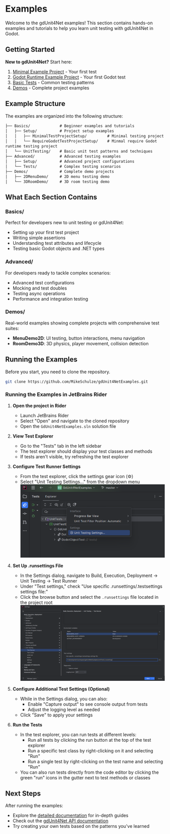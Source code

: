 ﻿# Examples

Welcome to the gdUnit4Net examples! This section contains hands-on examples and tutorials to help you learn unit testing with gdUnit4Net in Godot.

## Getting Started

**New to gdUnit4Net?** Start here:
1. [Minimal Example Project](Basics/Setup/MinimalTestProjectSetup/README.md) - Your first test
2. [Godot Runtime Example Project](Basics/Setup/RequireGodotTestProjectSetup/README.md) - Your first Godot test
2. [Basic Tests](Basics/Tests/) - Common testing patterns
3. [Demos](../Demos/) - Complete project examples

## Example Structure

The examples are organized into the following structure:

```
├── Basics/             # Beginner examples and tutorials
│   ├── Setup/          # Project setup examples
│   │   ├── MinimalTestProjectSetup/         # Minimal testing project
│   │   └── RequireGodotTestProjectSetup/    # Minmal require Godot runtime testing project
│   └── UnitTesting/    # Basic unit test patterns and techniques
├── Advanced/           # Advanced testing examples
│   ├── Setup/          # Advanced project configurations
│   └── Tests/          # Complex testing scenarios
├── Demos/              # Complete demo projects
│   ├── 2DMenuDemo/     # 2D menu testing demo
│   └── 3DRoomDemo/     # 3D room testing demo
```

## What Each Section Contains

### Basics/
Perfect for developers new to unit testing or gdUnit4Net:
- Setting up your first test project
- Writing simple assertions
- Understanding test attributes and lifecycle
- Testing basic Godot objects and .NET types

### Advanced/
For developers ready to tackle complex scenarios:
- Advanced test configurations
- Mocking and test doubles
- Testing async operations
- Performance and integration testing

### Demos/
Real-world examples showing complete projects with comprehensive test suites:
- **MenuDemo2D**: UI testing, button interactions, menu navigation
- **RoomDemo3D**: 3D physics, player movement, collision detection

## Running the Examples

Before you start, you need to clone the repository.
```bash
git clone https://github.com/MikeSchulze/gdUnit4NetExamples.git
```

### Running the Examples in JetBrains Rider

1. **Open the project in Rider**
    - Launch JetBrains Rider
    - Select "Open" and navigate to the cloned repository
    - Open the `GdUnit4NetExamples.sln` solution file

2. **View Test Explorer**
    - Go to the "Tests" tab in the left sidebar
    - The test explorer should display your test classes and methods
    - If tests aren't visible, try refreshing the test explorer

3. **Configure Test Runner Settings**
    - From the test explorer, click the settings gear icon (⚙️)
    - Select "Unit Testing Settings..." from the dropdown menu
      ![Rider Test Settings](assets/rider-test-settings1.png)

4. **Set Up .runsettings File**
    - In the Settings dialog, navigate to Build, Execution, Deployment → Unit Testing → Test Runner
    - Under "Test settings," check "Use specific .runsettings/.testsettings settings file:"
    - Click the browse button and select the `.runsettings` file located in the project root
      ![Rider Test Runner Settings](assets/rider-test-settings2.png)

5. **Configure Additional Test Settings (Optional)**
    - While in the Settings dialog, you can also:
        - Enable "Capture output" to see console output from tests
        - Adjust the logging level as needed
    - Click "Save" to apply your settings

6. **Run the Tests**
    - In the test explorer, you can run tests at different levels:
        - Run all tests by clicking the run button at the top of the test explorer
        - Run a specific test class by right-clicking on it and selecting "Run"
        - Run a single test by right-clicking on the test name and selecting "Run"
    - You can also run tests directly from the code editor by clicking the green "run" icons in the gutter next to test methods or classes

## Next Steps

After running the examples:
- Explore the [detailed documentation](../docs/) for in-depth guides
- Check out the [gdUnit4Net API documentation](https://github.com/MikeSchulze/gdUnit4Net)
- Try creating your own tests based on the patterns you've learned

